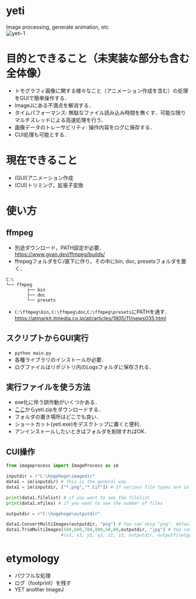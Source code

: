 # yeti
Image processing, generate animation, etc   
![yeti-1](https://user-images.githubusercontent.com/61795460/218634393-d48fac83-5b90-4ec7-9860-59b73c62a80f.png)

# 目的とできること（未実装な部分も含む全体像）
- トモグラフィ画像に関する様々なこと（アニメーション作成を含む）の処理をGUIで簡単操作する．
- ImageJにある不満点を解消する．
- タイムパフォーマンス: 無駄なファイル読み込み時間を無くす．可能な限りマルチスレッドによる高速処理を行う．
- 画像データのトレーサビリティ: 操作内容をログに保存する．
- CUI処理も可能とする．

# 現在できること
- (GUI)アニメーション作成
- (CUI)トリミング，拡張子変換

# 使い方
## ffmpeg
- 別途ダウンロード，PATH設定が必要．  
https://www.gyan.dev/ffmpeg/builds/
- ffmpegフォルダをC:/直下に作り，その中にbin, doc, presetsフォルダを置く．   
```
C:\
└── ffmpeg   
        ├── bin   
        ├── doc   
        └── presets   
```
- `C:\ffmpeg\bin`, `C:\ffmpeg\doc`,`C:\ffmpeg\presets`にPATHを通す．    
https://atmarkit.itmedia.co.jp/ait/articles/1805/11/news035.html
## スクリプトからGUI実行
- `python main.py`
- 各種ライブラリのインストールが必要．
- ログファイルはリポジトリ内のLogsフォルダに保存される．

## 実行ファイルを使う方法
- exe化に伴う誤作動がいくつかある．
- [ここ](https://github.com/hokudai-paleo/yeti/releases)からyeti.zipをダウンロードする．
- フォルダの置き場所はどこでも良い．
- ショートカット(yeti.exe)をデスクトップに置くと便利．
- アンインストールしたいときはフォルダを削除すればOK．

## CUI操作
```python
from imageprocess import ImageProcess as im

inputdir = r"C:\hogehoge\imagedir"
data1 = im(inputdir) # This is the general way
data1 = im(inputdir, ["*.png","*.tif"]) # If various file types are in the directory, you can exclude the file type(s) to input

print(data1.filelist) # if you want to see the filelist
print(data1.nfiles) # if you want to see the number of files

outputdir = r"C:\hogehoge\outputdir"

data1.ConvertMultiImages(outputdir, "png") # You can skip "png", default=tif
data1.TrimMultiImages(500,600,700,800,50,60,outputdir, "jpg") # You can skip "jpg", default=tif
                     #(x1, x2, y1, y2, z1, z2, outputdir, outputfiletype)
```


# etymology
- パワフルな処理
- ログ（footprint）を残す
- YET another ImageJ

